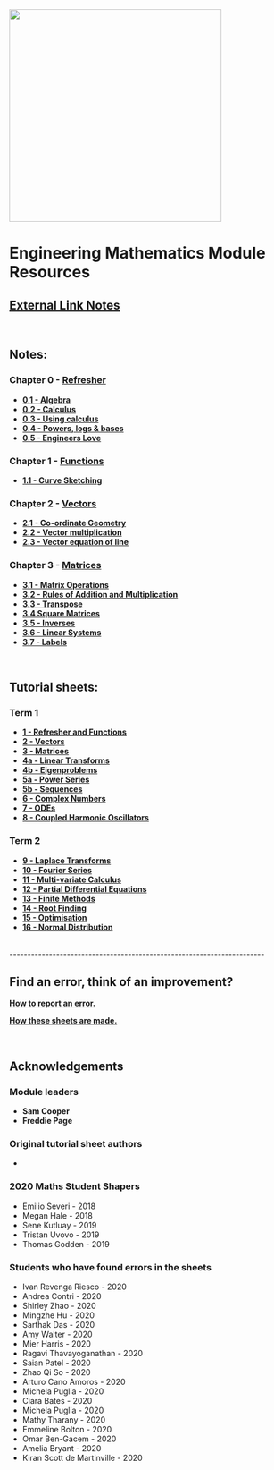 <img src="media/Dyson-Logo.PNG" width=380>

# Engineering Mathematics Module Resources


<!-- ## [Module Notes Here](https://imperiallondon.sharepoint.com/sites/msteams_1d9188/Shared%20Documents/Forms/AllItems.aspx?csf=1&amp%3Bweb=1&amp%3Be=l38bKk&cid=84927633%2D346a%2D4659%2D9301%2Dbf11dddda4ea&FolderCTID=0x012000CE08C59F1772E543B28B5F41B1E5B30E&id=%2Fsites%2Fmsteams%5F1d9188%2FShared%20Documents%2FGeneral%2FDE1%2DMaths%5Fnotes%2Epdf&parent=%2Fsites%2Fmsteams%5F1d9188%2FShared%20Documents%2FGeneral) <br> -->

<!-- ## [GitHub Module Notes](module-resources\media\DE1-Maths_notes.pdf) -->

<!-- Depends on whether the notes are updated or not -->
## [External Link Notes](https://de1-engineering-mathematics.github.io/module-resources/media/DE1-Maths_notes.pdf)
<br>

## Notes:
### Chapter 0 - [Refresher](notes\0-refresher)
* __[0.1 - Algebra](notes\0-refresher#algebra)__
* __[0.2 - Calculus](notes\0-refresher#calculus)__
* __[0.3 - Using calculus](notes\0-refresher#using-calculus)__
* __[0.4 - Powers, logs & bases](notes\0-refresher#powers-logs-bases)__
* __[0.5 - Engineers Love](notes\0-refresher#engineers-love)__

### Chapter 1 - [Functions](notes\1-functions)
* __[1.1 - Curve Sketching](notes\1-functions#curve-sketching)__

### Chapter 2 - [Vectors](notes\2-vectors)
* __[2.1 - Co-ordinate Geometry](notes\2-vectors#co-ordinate-geometry)__
* __[2.2 - Vector multiplication](notes\2-vectors#vector-multiplication)__
* __[2.3 - Vector equation of line](notes\2-vectors#vector-equation)__

### Chapter 3 - [Matrices](notes\3-matrices)
* __[3.1 - Matrix Operations](notes\2-vectors#matrix-operations)__
* __[3.2 - Rules of Addition and Multiplication](notes\3-matrices#rules)__
* __[3.3 - Transpose](notes\3-matrices#transpose)__
* __[3.4 Square Matrices](notes\3-matrices#square-matrices)__
* __[3.5 - Inverses](notes\3-matrices#inverses)__
* __[3.6 - Linear Systems](notes\3-matrices#linear-systems)__
* __[3.7 - Labels](notes\3-matrices#labels)__

<br>

## Tutorial sheets:
### Term 1
* __[1 - Refresher and Functions](tutorial_sheets\01-refresher-and-functions)__
* __[2 - Vectors](tutorial_sheets\02-vectors)__
* __[3 - Matrices](tutorial_sheets\03-matrices)__
* __[4a - Linear Transforms](tutorial_sheets\04A-linear-transforms)__
* __[4b - Eigenproblems ](tutorial_sheets\04B-eigenproblems)__
* __[5a - Power Series](tutorial_sheets\05A-power-series)__
* __[5b - Sequences](tutorial_sheets\05b-sequence)__
* __[6 - Complex Numbers](tutorial_sheets\06-complex-numbers)__
* __[7 - ODEs](tutorial_sheets\07-ode)__
* __[8 - Coupled Harmonic Oscillators](tutorial_sheets\08-cho)__

### Term 2
* __[9 - Laplace Transforms](tutorial_sheets\09-laplace-transforms)__
* __[10 - Fourier Series](tutorial_sheets\10-fourier-series)__
* __[11 - Multi-variate Calculus](tutorial_sheets\11-multivariate-calculus)__
* __[12 - Partial Differential Equations](tutorial_sheets\12-PDE)__
* __[13 - Finite Methods](tutorial_sheets\13-finite-methods)__
* __[14 - Root Finding](tutorial_sheets\14-root-finding)__
* __[15 - Optimisation](tutorial_sheets\15-optimisation)__
* __[16 - Normal Distribution](tutorial_sheets\16-normal-distribution)__

<br>
-----------------------------------------------------------------------



## Find an error, think of an improvement?
__[How to report an error.](how-to-github-issue)__

__[How these sheets are made.](how-to)__

<br>

## Acknowledgements
### Module leaders
* __Sam Cooper__
* __Freddie Page__

### Original tutorial sheet authors
* 

### 2020 Maths Student Shapers
* Emilio Severi - 2018
* Megan Hale - 2018
* Sene Kutluay - 2019
* Tristan Uvovo - 2019
* Thomas Godden - 2019

### Students who have found errors in the sheets
* Ivan Revenga Riesco - 2020
* Andrea Contri - 2020
* Shirley Zhao - 2020
* Mingzhe Hu - 2020
* Sarthak Das - 2020
* Amy Walter - 2020
* Mier Harris - 2020
* Ragavi Thavayoganathan - 2020
* Saian Patel - 2020
* Zhao Qi So - 2020
* Arturo Cano Amoros - 2020
* Michela Puglia - 2020
* Ciara Bates - 2020
* Michela Puglia - 2020
* Mathy Tharany - 2020
* Emmeline Bolton - 2020
* Omar Ben-Gacem - 2020
* Amelia Bryant - 2020
* Kiran Scott de Martinville - 2020
